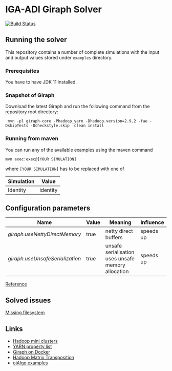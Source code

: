 # IGA-ADI Giraph Solver
[![Build Status](https://travis-ci.com/kboom/iga-adi-giraph.svg?token=wBhPe1ndPxyFXb6jUk8s&branch=master)](https://travis-ci.com/kboom/iga-adi-giraph)

## Running the solver

This repository contains a number of complete simulations with the input and output values stored under `examples` directory.

### Prerequisites

You have to have JDK 11 installed.

### Snapshot of Giraph

Download the latest Giraph and run the following command from the repository root directory:

` mvn -pl giraph-core -Phadoop_yarn -Dhadoop.version=2.9.2 -fae -DskipTests -Dcheckstyle.skip  clean install`

### Running from maven

You can run any of the available examples using the maven command
```
mvn exec:exec@[YOUR SIMULATION]
```
where `[YOUR SIMULATION]` has to be replaced with one of

| Simulation | Value |
|------------|-------|
| Identity | identity |


## Configuration parameters

| Name | Value | Meaning | Influence |
|------|-------|---------|-----------|
|  *giraph.useNettyDirectMemory*   |  true     |     netty direct buffers   |  speeds up         |
|  *giraph.useUnsafeSerialization*   |  true     |     unsafe serialisation uses unsafe memory allocation    |  speeds up         |

[Reference](https://giraph.apache.org/options.html)

## Solved issues

[Missing filesystem](https://exceptionshub.com/hadoop-no-filesystem-for-scheme-file.html)

## Links

* [Hadoop mini clusters](https://github.com/sakserv/hadoop-mini-clusters)
* [YARN property list](https://hadoop.apache.org/docs/current/hadoop-yarn/hadoop-yarn-common/yarn-default.xml)
* [Giraph on Docker](https://github.com/uwsampa/giraph-docker)
* [Hadoop Matrix Transposition](https://github.com/o19s/Hadoopadoop/blob/master/matrixtranspose/MatrixTranspose.java)
* [ojAlgo examples](https://www.ojalgo.org/code-examples/)